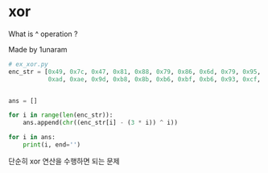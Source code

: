 # xor

What is ^ operation ?


Made by 1unaram

```python
# ex_xor.py
enc_str = [0x49, 0x7c, 0x47, 0x81, 0x88, 0x79, 0x86, 0x6d, 0x79, 0x95, 0x73, 0x9e, 0x8d, 0xa6, 0xa1, 0x7d, 0x95, 0x95,
           0xad, 0xae, 0x9d, 0xb8, 0x8b, 0xb6, 0xbf, 0xb6, 0x93, 0xcf, 0xc6, 0xd5, 0xc6, 0xc3, 0xb0, 0xb8, 0xb1, 0xb5, 0xb6, 0xc7]


ans = []

for i in range(len(enc_str)):
    ans.append(chr((enc_str[i] - (3 * i)) ^ i))

for i in ans:
    print(i, end='')

```

단순히 xor 연산을 수행하면 되는 문제

